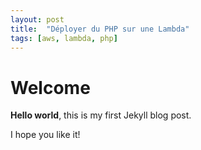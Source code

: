 ```yaml
---
layout: post
title:  "Déployer du PHP sur une Lambda"
tags: [aws, lambda, php]
---
```


# Welcome

**Hello world**, this is my first Jekyll blog post.

I hope you like it!

